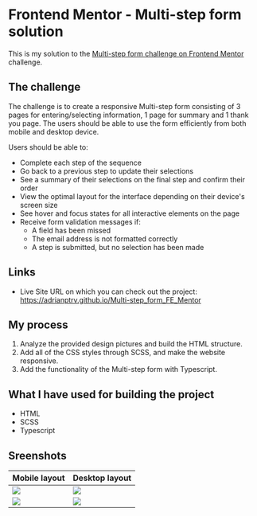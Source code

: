 # Frontend Mentor - Multi-step form solution

This is my solution to the [Multi-step form challenge on Frontend Mentor](https://www.frontendmentor.io/challenges/multistep-form-YVAnSdqQBJ) challenge. 

## The challenge

The challenge is to create a responsive Multi-step form consisting of 3 pages for entering/selecting information, 1 page for summary and 1 thank you page.
The users should be able to use the form efficiently from both mobile and desktop device. 

Users should be able to:

- Complete each step of the sequence
- Go back to a previous step to update their selections
- See a summary of their selections on the final step and confirm their order
- View the optimal layout for the interface depending on their device's screen size
- See hover and focus states for all interactive elements on the page
- Receive form validation messages if:
  - A field has been missed
  - The email address is not formatted correctly
  - A step is submitted, but no selection has been made

## Links

- Live Site URL on which you can check out the project: https://adrianptrv.github.io/Multi-step_form_FE_Mentor

## My process

1. Analyze the provided design pictures and build the HTML structure.
2. Add all of the CSS styles through SCSS, and make the website responsive.
3. Add the functionality of the Multi-step form with Typescript.

## What I have used for building the project

- HTML
- SCSS
- Typescript

## Sreenshots

| Mobile layout                                                                                                               | Desktop layout                                                                                                             |
| --------------------------------------------------------------------------------------------------------------------------- | -------------------------------------------------------------------------------------------------------------------------- |
| <img src="https://github.com/adrianptrv/Multi-step_form_FE_Mentor/assets/99720888/3f9b2a41-2f39-4ba9-93e9-b26c9a629970"  /> | <img src="https://github.com/adrianptrv/Multi-step_form_FE_Mentor/assets/99720888/6c56cd74-5355-4f95-9704-cfbfcfa63464" /> |
| <img src="https://github.com/adrianptrv/Multi-step_form_FE_Mentor/assets/99720888/941d9b0e-d1f9-420d-a7f4-ccd2b98dc339" />  | <img src="https://github.com/adrianptrv/Multi-step_form_FE_Mentor/assets/99720888/45c97224-475c-4ae6-ad5b-03aa8b0982c5" /> |

